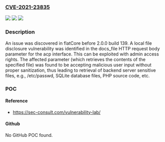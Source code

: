 ### [CVE-2021-23835](https://cve.mitre.org/cgi-bin/cvename.cgi?name=CVE-2021-23835)
![](https://img.shields.io/static/v1?label=Product&message=n%2Fa&color=blue)
![](https://img.shields.io/static/v1?label=Version&message=n%2Fa&color=blue)
![](https://img.shields.io/static/v1?label=Vulnerability&message=n%2Fa&color=brighgreen)

### Description

An issue was discovered in flatCore before 2.0.0 build 139. A local file disclosure vulnerability was identified in the docs_file HTTP request body parameter for the acp interface. This can be exploited with admin access rights. The affected parameter (which retrieves the contents of the specified file) was found to be accepting malicious user input without proper sanitization, thus leading to retrieval of backend server sensitive files, e.g., /etc/passwd, SQLite database files, PHP source code, etc.

### POC

#### Reference
- https://sec-consult.com/vulnerability-lab/

#### Github
No GitHub POC found.

